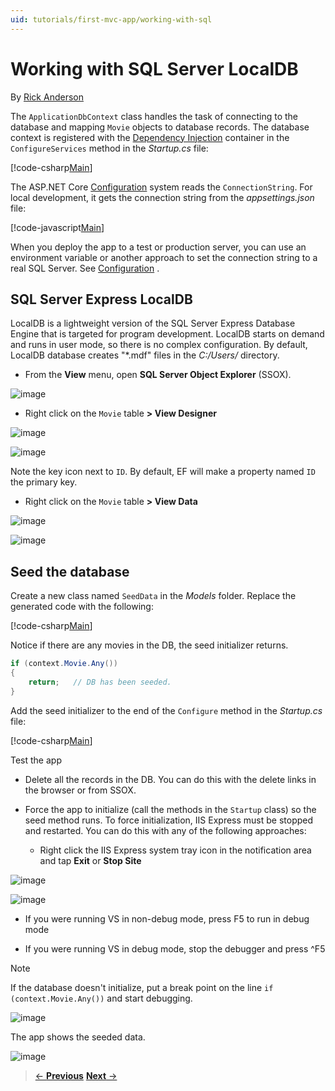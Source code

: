 ```yaml
---
uid: tutorials/first-mvc-app/working-with-sql
---
```

# Working with SQL Server LocalDB

By [Rick Anderson](https://twitter.com/RickAndMSFT)

The `ApplicationDbContext` class handles the task of connecting to the database and mapping `Movie` objects to database records. The database context is registered with the [Dependency Injection](../../fundamentals/dependency-injection.md) container in the `ConfigureServices` method in the *Startup.cs* file:

[!code-csharp[Main](start-mvc/sample2/src/MvcMovie/Startup.cs?name=snippet_details)]

The ASP.NET Core [Configuration](../../fundamentals/configuration.md) system reads the `ConnectionString`. For local development, it gets the connection string from the *appsettings.json* file:

[!code-javascript[Main](../../tutorials/first-mvc-app/start-mvc/sample2/src/MvcMovie/appsettings.json?highlight=3&range=1-6)]

When you deploy the app to a test or production server, you can use an environment variable or another approach to set the connection string to a real SQL Server. See [Configuration](../../fundamentals/configuration.md) .

## SQL Server Express LocalDB

LocalDB is a lightweight version of the SQL Server Express Database Engine that is targeted for program development. LocalDB starts on demand and runs in user mode, so there is no complex configuration. By default, LocalDB database creates "*.mdf" files in the *C:/Users/<user>* directory.

* From the **View** menu, open **SQL Server Object Explorer** (SSOX).

![image](working-with-sql/_static/ssox.png)

* Right click on the `Movie` table **> View Designer**

![image](working-with-sql/_static/design.png)

![image](working-with-sql/_static/dv.png)

Note the key icon next to `ID`. By default, EF will make a property named `ID` the primary key.

* Right click on the `Movie` table **> View Data**

![image](working-with-sql/_static/ssox2.png)

![image](working-with-sql/_static/vd22.png)

## Seed the database

Create a new class named `SeedData` in the *Models* folder. Replace the generated code with the following:

[!code-csharp[Main](start-mvc/sample2/src/MvcMovie/Models/SeedData.cs?name=snippet_1)]

Notice if there are any movies in the DB, the seed initializer returns.

````csharp
if (context.Movie.Any())
{
    return;   // DB has been seeded.
}
````

Add the seed initializer to the end of the `Configure` method in the *Startup.cs* file:

[!code-csharp[Main](start-mvc/sample2/src/MvcMovie/Startup.cs?highlight=9&range=79-)]

Test the app

* Delete all the records in the DB. You can do this with the delete links in the browser or from SSOX.

* Force the app to initialize (call the methods in the `Startup` class) so the seed method runs. To force initialization, IIS Express must be stopped and restarted. You can do this with any of the following approaches:

  * Right click the IIS Express system tray icon in the notification area and tap **Exit** or **Stop Site**



![image](working-with-sql/_static/iisExIcon.png)



![image](working-with-sql/_static/stopIIS.png)



   * If you were running VS in non-debug mode, press F5 to run in debug mode

   * If you were running VS in debug mode, stop the debugger and press ^F5

> [!NOTE]
> If the database doesn't initialize, put a break point on the line `if (context.Movie.Any())` and start debugging.

![image](working-with-sql/_static/dbg.png)

The app shows the seeded data.

![image](working-with-sql/_static/m55.png)

>[&larr; **Previous**](.\adding-model.md)     [**Next** &rarr;](.\controller-methods-views.md)  